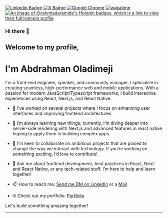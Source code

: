 [![Linkedin Badge](https://img.shields.io/badge/-rahmlad-blue?style=for-the-badge&logo=Linkedin&logoColor=white&link=https://www.linkedin.com/in/rahmlad)](https://www.linkedin.com/in/rahmlad) [![X Badge](https://img.shields.io/badge/-@Dev_Rahmlad-1ca0f1?style=for-the-badge&logo=twitter&logoColor=white&link=https://twitter.com/Dev_Rahmlad)](https://twitter.com/Dev_Rahmlad) [![Google Chrome](https://img.shields.io/badge/Portfolio-4285F4?style=for-the-badge&logo=GoogleChrome&logoColor=white&link=https://abdrahman-oladimeji.web.app)](https://abdrahman-oladimeji.web.app) 
[![wakatime](https://wakatime.com/badge/user/c927a5af-2457-46af-992b-9073dae38a72.svg)](https://wakatime.com/@c927a5af-2457-46af-992b-9073dae38a72)
[![An image of @rahmladaramide's Holopin badges, which is a link to view their full Holopin profile](https://holopin.me/rahmladaramide)](https://holopin.io/@rahmladaramide)
### Hi there 👋
## Welcome to my profile, 
# I'm Abdrahman Oladimeji

I'm a front-end engineer, speaker, and community manager. I specialize in creating seamless, high-performance web and mobile applications. With a passion for modern JavaScript/Typescript frameworks, I build interactive experiences using React, Next.js, and React Native.

- 🔧 I've worked on several projects where I focus on enhancing user interfaces and improving frontend architectures.

- 🌱 I’m always learning new things; currently, I’m diving deeper into server-side rendering with Next.js and advanced features in react native hoping to apply them in building complex apps.

- 👥 I'm keen to collaborate on ambitious projects that are poised to change the way we interact with technology. If you’re working on something exciting, I’d love to contribute!

- 💬 Ask me about frontend development, best practices in React, Next and React Native, or any tech-related stuff. I’m here to help and learn together!

- 📫 How to reach me: [Send me DM on LinkedIn](https://linkedin.com/in/rahmlad) or a [Mail](mailto:abdrahmanoladimeji02@gmail.com)

- 🌐 Check out my portfolio: [Portfolio](https://devrahmlad.tech)

Let's build something amazing together!

---


